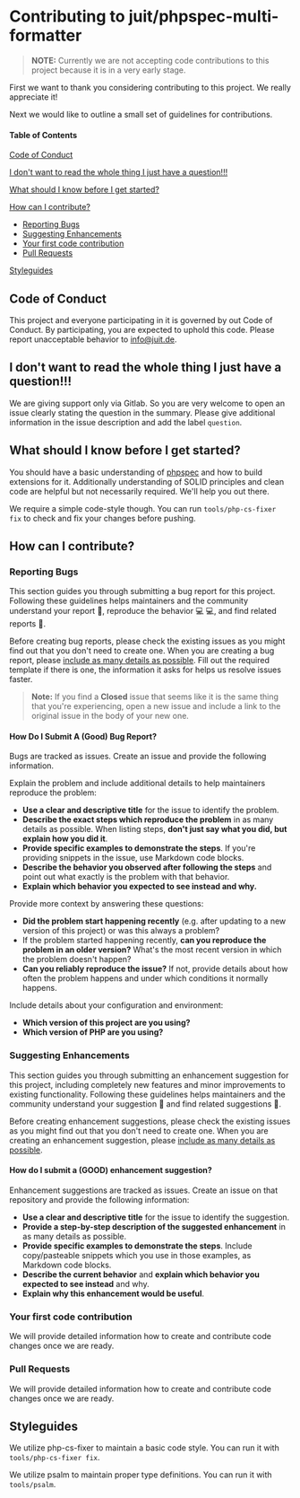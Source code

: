 # Contributing to juit/phpspec-multi-formatter

> **NOTE:** Currently we are not accepting code contributions to this project because it is in a very early stage.

First we want to thank you considering contributing to this project. We really appreciate it!

Next we would like to outline a small set of guidelines for contributions.

#### Table of Contents

[Code of Conduct](#code-of-conduct)

[I don't want to read the whole thing I just have a question!!!](#i-dont-want-to-read-the-whole-thing-i-just-have-a-question)

[What should I know before I get started?](#what-should-i-know-before-i-get-started)

[How can I contribute?](#how-can-i-contribute)
* [Reporting Bugs](#reporting-bugs)
* [Suggesting Enhancements](#suggesting-enhancements)
* [Your first code contribution](#your-first-code-contribution)
* [Pull Requests](#pull-requests)

[Styleguides](#styleguides)

## Code of Conduct

This project and everyone participating in it is governed by out Code of Conduct. By participating,
you are expected to uphold this code. Please report unacceptable behavior to [info@juit.de](mailto:info@juit.de).

## I don't want to read the whole thing I just have a question!!!

We are giving support only via Gitlab. So you are very welcome to open an issue clearly stating the question
in the summary. Please give additional information in the issue description and add the label `question`.

## What should I know before I get started?

You should have a basic understanding of [phpspec](https://www.phpspec.net) and how to build extensions for it.
Additionally understanding of SOLID principles and clean code are helpful but not necessarily required. We'll help you
out there.

We require a simple code-style though. You can run `tools/php-cs-fixer fix` to check and fix your changes before
pushing.

## How can I contribute?

### Reporting Bugs

This section guides you through submitting a bug report for this project. Following these guidelines helps maintainers
and the community understand your report :pencil:, reproduce the behavior :computer: :computer:, and find related
reports :mag_right:.

Before creating bug reports, please check the existing issues as you might find out that you don't need to create one.
When you are creating a bug report, please [include as many details as possible](#how-do-i-submit-a-good-bug-report).
Fill out the required template if there is one, the information it asks for helps us resolve issues faster.

> **Note:** If you find a **Closed** issue that seems like it is the same thing that you're experiencing, open a new
> issue and include a link to the original issue in the body of your new one.

#### How Do I Submit A (Good) Bug Report?

Bugs are tracked as issues. Create an issue and provide the following information.

Explain the problem and include additional details to help maintainers reproduce the problem:

* **Use a clear and descriptive title** for the issue to identify the problem.
* **Describe the exact steps which reproduce the problem** in as many details as possible. When listing steps,
  **don't just say what you did, but explain how you did it**.
* **Provide specific examples to demonstrate the steps**. If you're providing snippets in the issue, use
  Markdown code blocks.
* **Describe the behavior you observed after following the steps** and point out what exactly is the problem with that
  behavior.
* **Explain which behavior you expected to see instead and why.**

Provide more context by answering these questions:

* **Did the problem start happening recently** (e.g. after updating to a new version of this project) or was this
  always a problem?
* If the problem started happening recently, **can you reproduce the problem in an older version?** What's the most
  recent version in which the problem doesn't happen?
* **Can you reliably reproduce the issue?** If not, provide details about how often the problem happens and under which
  conditions it normally happens.

Include details about your configuration and environment:

* **Which version of this project are you using?**
* **Which version of PHP are you using?**

### Suggesting Enhancements

This section guides you through submitting an enhancement suggestion for this project, including completely new features
and minor improvements to existing functionality. Following these guidelines helps maintainers and the community
understand your suggestion :pencil: and find related suggestions :mag_right:.

Before creating enhancement suggestions, please check the existing issues as you might find out that you don't need to
create one. When you are creating an enhancement suggestion, please [include as many details as possible](#how-do-i-submit-a-good-enhancement-suggestion).

#### How do I submit a (GOOD) enhancement suggestion?

Enhancement suggestions are tracked as issues. Create an issue on that repository and provide the following information:

* **Use a clear and descriptive title** for the issue to identify the suggestion.
* **Provide a step-by-step description of the suggested enhancement** in as many details as possible.
* **Provide specific examples to demonstrate the steps**. Include copy/pasteable snippets which you use in those
  examples, as Markdown code blocks.
* **Describe the current behavior** and **explain which behavior you expected to see instead** and why.
* **Explain why this enhancement would be useful**.

### Your first code contribution

We will provide detailed information how to create and contribute code changes once we are ready.

### Pull Requests

We will provide detailed information how to create and contribute code changes once we are ready.

## Styleguides

We utilize php-cs-fixer to maintain a basic code style. You can run it with `tools/php-cs-fixer fix`.

We utilize psalm to maintain proper type definitions. You can run it with `tools/psalm`.

